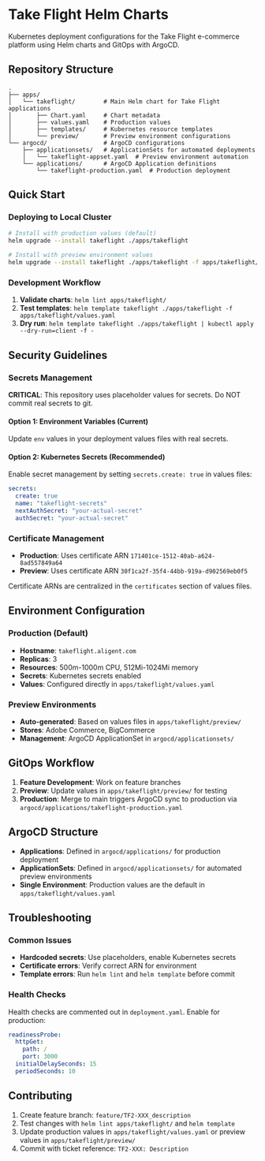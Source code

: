 # Take Flight Helm Charts

Kubernetes deployment configurations for the Take Flight e-commerce platform using Helm charts and GitOps with ArgoCD.

## Repository Structure

```
.
├── apps/
│   └── takeflight/        # Main Helm chart for Take Flight applications
│       ├── Chart.yaml     # Chart metadata
│       ├── values.yaml    # Production values
│       ├── templates/     # Kubernetes resource templates
│       └── preview/       # Preview environment configurations
└── argocd/                # ArgoCD configurations
    ├── applicationsets/   # ApplicationSets for automated deployments
    │   └── takeflight-appset.yaml  # Preview environment automation
    └── applications/      # ArgoCD Application definitions
        └── takeflight-production.yaml  # Production deployment
```

## Quick Start

### Deploying to Local Cluster

```bash
# Install with production values (default)
helm upgrade --install takeflight ./apps/takeflight

# Install with preview environment values
helm upgrade --install takeflight ./apps/takeflight -f apps/takeflight/preview/store-bigcommerce/values.yaml
```

### Development Workflow

1. **Validate charts**: `helm lint apps/takeflight/`
2. **Test templates**: `helm template takeflight ./apps/takeflight -f apps/takeflight/values.yaml`
3. **Dry run**: `helm template takeflight ./apps/takeflight | kubectl apply --dry-run=client -f -`

## Security Guidelines

### Secrets Management

**CRITICAL**: This repository uses placeholder values for secrets. Do NOT commit real secrets to git.

#### Option 1: Environment Variables (Current)
Update `env` values in your deployment values files with real secrets.

#### Option 2: Kubernetes Secrets (Recommended)
Enable secret management by setting `secrets.create: true` in values files:

```yaml
secrets:
  create: true
  name: "takeflight-secrets"
  nextAuthSecret: "your-actual-secret"
  authSecret: "your-actual-secret"
```

### Certificate Management

- **Production**: Uses certificate ARN `171401ce-1512-40ab-a624-8ad557849a64`
- **Preview**: Uses certificate ARN `30f1ca2f-35f4-44bb-919a-d902569eb0f5`

Certificate ARNs are centralized in the `certificates` section of values files.

## Environment Configuration

### Production (Default)
- **Hostname**: `takeflight.aligent.com`
- **Replicas**: 3
- **Resources**: 500m-1000m CPU, 512Mi-1024Mi memory
- **Secrets**: Kubernetes secrets enabled
- **Values**: Configured directly in `apps/takeflight/values.yaml`

### Preview Environments
- **Auto-generated**: Based on values files in `apps/takeflight/preview/`
- **Stores**: Adobe Commerce, BigCommerce
- **Management**: ArgoCD ApplicationSet in `argocd/applicationsets/`

## GitOps Workflow

1. **Feature Development**: Work on feature branches
2. **Preview**: Update values in `apps/takeflight/preview/` for testing
3. **Production**: Merge to main triggers ArgoCD sync to production via `argocd/applications/takeflight-production.yaml`

## ArgoCD Structure

- **Applications**: Defined in `argocd/applications/` for production deployment
- **ApplicationSets**: Defined in `argocd/applicationsets/` for automated preview environments
- **Single Environment**: Production values are the default in `apps/takeflight/values.yaml`

## Troubleshooting

### Common Issues

- **Hardcoded secrets**: Use placeholders, enable Kubernetes secrets
- **Certificate errors**: Verify correct ARN for environment
- **Template errors**: Run `helm lint` and `helm template` before commit

### Health Checks

Health checks are commented out in `deployment.yaml`. Enable for production:

```yaml
readinessProbe:
  httpGet:
    path: /
    port: 3000
  initialDelaySeconds: 15
  periodSeconds: 10
```

## Contributing

1. Create feature branch: `feature/TF2-XXX_description`
2. Test changes with `helm lint apps/takeflight/` and `helm template`
3. Update production values in `apps/takeflight/values.yaml` or preview values in `apps/takeflight/preview/`
4. Commit with ticket reference: `TF2-XXX: Description`